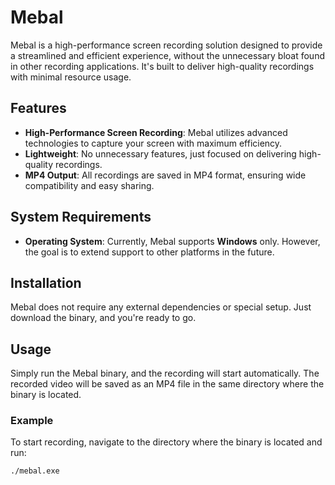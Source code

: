 # Mebal

Mebal is a high-performance screen recording solution designed to provide a streamlined and efficient experience, without the unnecessary bloat found in other recording applications. It's built to deliver high-quality recordings with minimal resource usage.

## Features

- **High-Performance Screen Recording**: Mebal utilizes advanced technologies to capture your screen with maximum efficiency.
- **Lightweight**: No unnecessary features, just focused on delivering high-quality recordings.
- **MP4 Output**: All recordings are saved in MP4 format, ensuring wide compatibility and easy sharing.

## System Requirements

- **Operating System**: Currently, Mebal supports **Windows** only. However, the goal is to extend support to other platforms in the future.

## Installation

Mebal does not require any external dependencies or special setup. Just download the binary, and you're ready to go.

## Usage

Simply run the Mebal binary, and the recording will start automatically. The recorded video will be saved as an MP4 file in the same directory where the binary is located.

### Example

To start recording, navigate to the directory where the binary is located and run:

```sh
./mebal.exe
